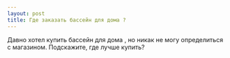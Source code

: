 ```yaml
---
layout: post 
title: Где заказать бассейн для дома ? 
--- 
```

Давно хотел купить бассейн для дома , но никак не могу определиться с магазином. Подскажите, где лучше купить?